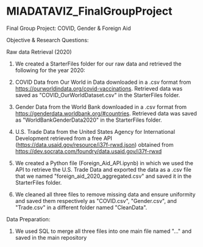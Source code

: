 # MIADATAVIZ_FinalGroupProject
Final Group Project: COVID, Gender &amp; Foreign Aid

Objective & Research Questions:


Raw data Retrieval (2020)

1. We created a StarterFiles folder for our raw data and retrieved the following for the year 2020:

2. COVID Data from Our World in Data downloaded in a .csv format from https://ourworldindata.org/covid-vaccinations. Retrieved data was saved as "COVID_OurWorldDataset.csv" in the StarterFiles folder.

3. Gender Data from the World Bank downloaded in a .csv format from https://genderdata.worldbank.org/#countries. Retrieved data was saved as "WorldBankGenderData2020" in the StarterFiles folder. 

4. U.S. Trade Data from the United States Agency for International Development retrieved from a free API (https://data.usaid.gov/resource/i37f-rwxd.json) obtained from https://dev.socrata.com/foundry/data.usaid.gov/i37f-rwxd

5. We created a Python file (Foreign_Aid_API.ipynb) in which we used the API to retrieve the U.S. Trade Data and exported the data as a .csv file that we named "foreign_aid_2020_aggregated.csv" and saved it in the StarterFiles folder.

6. We cleaned all three files to remove missing data and ensure uniformity and saved them respectively as "COVID.csv", "Gender.csv", and "Trade.csv" in a different folder named "CleanData". 


Data Preparation:

1. We used SQL to merge all three files into one main file named "..." and saved in the main repository 






